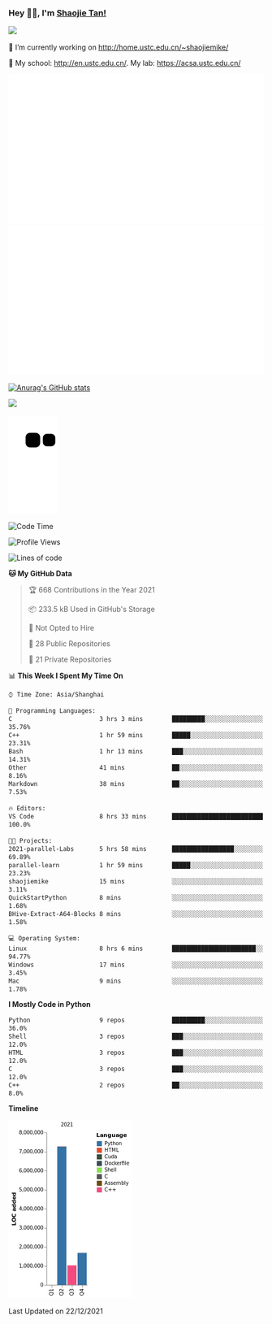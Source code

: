 

<!--
**Kirrito-k423/Kirrito-k423** is a ✨ _special_ ✨ repository because its `README.md` (this file) appears on your GitHub profile.

Here are some ideas to get you started:

- 🔭 I’m currently working on ...
- 🌱 I’m currently learning ...
- 👯 I’m looking to collaborate on ...
- 🤔 I’m looking for help with ...
- 💬 Ask me about ...
- 📫 How to reach me: ...
- 😄 Pronouns: ...
- ⚡ Fun fact: ...
-->
### Hey 👋🏽, I'm [Shaojie Tan!](http://home.ustc.edu.cn/~shaojiemike/about)

![](https://visitor-badge.glitch.me/badge?page_id=Kirrito-k423.Kirrito-k423)

🔭 I’m currently working on http://home.ustc.edu.cn/~shaojiemike/

👯 My school: http://en.ustc.edu.cn/. My lab: https://acsa.ustc.edu.cn/

![](https://github.com/Kirrito-k423/github-stats/blob/master/generated/overview.svg)
![](https://github.com/Kirrito-k423/github-stats/blob/master/generated/languages.svg)

[![Anurag's GitHub stats](https://github-readme-stats.vercel.app/api?username=Kirrito-k423&theme=flag-india&show_icons=true&hide=stars,prs,issues,contribs)](https://github.com/anuraghazra/github-readme-stats)

![](https://github-profile-summary-cards.vercel.app/api/cards/profile-details?username=Kirrito-k423&theme=vue)

![snake gif](https://github.com/Kirrito-k423/Kirrito-k423/blob/output/github-contribution-grid-snake.svg)

<!--START_SECTION:waka-->
![Code Time](http://img.shields.io/badge/Code%20Time-35%20hrs%2036%20mins-blue)

![Profile Views](http://img.shields.io/badge/Profile%20Views-10-blue)

![Lines of code](https://img.shields.io/badge/From%20Hello%20World%20I%27ve%20Written-10%20Million%20lines%20of%20code-blue)

**🐱 My GitHub Data** 

> 🏆 668 Contributions in the Year 2021
 > 
> 📦 233.5 kB Used in GitHub's Storage 
 > 
> 🚫 Not Opted to Hire
 > 
> 📜 28 Public Repositories 
 > 
> 🔑 21 Private Repositories  
 > 
📊 **This Week I Spent My Time On** 

```text
⌚︎ Time Zone: Asia/Shanghai

💬 Programming Languages: 
C                        3 hrs 3 mins        █████████░░░░░░░░░░░░░░░░   35.76% 
C++                      1 hr 59 mins        █████░░░░░░░░░░░░░░░░░░░░   23.31% 
Bash                     1 hr 13 mins        ███░░░░░░░░░░░░░░░░░░░░░░   14.31% 
Other                    41 mins             ██░░░░░░░░░░░░░░░░░░░░░░░   8.16% 
Markdown                 38 mins             ██░░░░░░░░░░░░░░░░░░░░░░░   7.53%

🔥 Editors: 
VS Code                  8 hrs 33 mins       █████████████████████████   100.0%

🐱‍💻 Projects: 
2021-parallel-Labs       5 hrs 58 mins       █████████████████░░░░░░░░   69.89% 
parallel-learn           1 hr 59 mins        █████░░░░░░░░░░░░░░░░░░░░   23.23% 
shaojiemike              15 mins             ░░░░░░░░░░░░░░░░░░░░░░░░░   3.11% 
QuickStartPython         8 mins              ░░░░░░░░░░░░░░░░░░░░░░░░░   1.68% 
BHive-Extract-A64-Blocks 8 mins              ░░░░░░░░░░░░░░░░░░░░░░░░░   1.58%

💻 Operating System: 
Linux                    8 hrs 6 mins        ███████████████████████░░   94.77% 
Windows                  17 mins             ░░░░░░░░░░░░░░░░░░░░░░░░░   3.45% 
Mac                      9 mins              ░░░░░░░░░░░░░░░░░░░░░░░░░   1.78%

```

**I Mostly Code in Python** 

```text
Python                   9 repos             █████████░░░░░░░░░░░░░░░░   36.0% 
Shell                    3 repos             ███░░░░░░░░░░░░░░░░░░░░░░   12.0% 
HTML                     3 repos             ███░░░░░░░░░░░░░░░░░░░░░░   12.0% 
C                        3 repos             ███░░░░░░░░░░░░░░░░░░░░░░   12.0% 
C++                      2 repos             ██░░░░░░░░░░░░░░░░░░░░░░░   8.0%

```


**Timeline**

![Chart not found](https://raw.githubusercontent.com/Kirrito-k423/Kirrito-k423/main/charts/bar_graph.png) 


 Last Updated on 22/12/2021
<!--END_SECTION:waka-->

